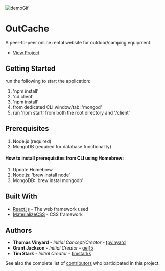 ![demoGif](https://github.com/timstarkk/outcache/blob/master/gifs/outcacheDemo.gif)

# OutCache

A peer-to-peer online rental website for outdoor/camping equipment.

* [View Project](https://www.outcache.com)

## Getting Started

run the following to start the application:

1. 'npm install'
2. 'cd client'
3. 'npm install'
4. from dedicated CLI window/tab: 'mongod'
5. run 'npm start' from both the root directory and '/client'

## Prerequisites

1. Node.js (required)
2. MongoDB (required for database functionality)

#### How to install prerequisites from CLI using Homebrew:
1. Update Homebrew
2. Node.js: 'brew install node'
3. MongoDB: 'brew instal mongodb'

## Built With

* [React.js](https://reactjs.org/) - The web framework used
* [MaterializeCSS](https://materializecss.com/) - CSS framework

## Authors

* **Thomas Vinyard** - *Initial Concept/Creator* - [tpvinyard](https://github.com/TPVinyard)
* **Grant Jackson** - *Initial Creator* - [gej15](https://github.com/gej15)
* **Tim Stark** - *Initial Creator* - [timstarkk](https://github.com/timstarkk)

See also the complete list of [contributors](https://github.com/timstarkk/contributors) who participated in this project.